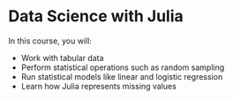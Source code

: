 # Data Science with Julia

In this course, you will:

- Work with tabular data
- Perform statistical operations such as random sampling
- Run statistical models like linear and logistic regression
- Learn how Julia represents missing values